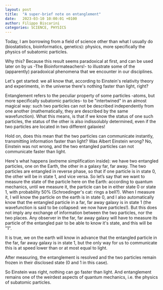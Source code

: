 ```yaml
---
layout: post
title:  "A super-brief note on entanglement"
date:   2023-03-10 10:00:01 +0100
author: Filippo Biscarini
categories: SCIENCE, PHYSICS
---
```


Today, I am borrowing from a field of science other than what I usually do (biostatistics, bioinformatics, genetics): physics, 
more specifically the physics of subatomic particles.

Why this? Because this result seems paradoxical at first, and can be used later on by us -The Bioinformateachers!- to illustrate some 
of the (apparently) paradoxical phenomena that we encounter in our disciplines.

Let's get started: we all know that, according to Einstein's relativity theory and experiments, in the universe there's nothing faster than light, right?

Entanglement refers to the peculiar property of some particles -atoms, but more specifically subatomic particles- to be "intertwined" 
in an almost magical way: such two particles can not be described independently from one another (mathematically, they are described by the same wavefunction). 
What this means, is that if we know the status of one such particles, the status of the other is also indissolubly determined, 
even if the two particles are located in two different galaxies!

Hold on, does this mean that the two particles can communicate instantly, transmitting information faster than light? 
Was Albert Einstein wrong? No, Einstein was not wrong, and the two entangled particles can not communicate faster than light.

Here's what happens (extreme simplification inside): we have two entangled particles, one on the Earth, the other in a galaxy far, far away. 
The two particles are entangled in reverse phase, so that if one particle is in state 0, the other will be in state 1, and vice versa. 
So let’s say that we want to measure the state of the particle here on the Earth: according to quantum mechanics, until we measure it, 
the particle can be in either state 0 or state 1, with probability 50% (Schroedinger's cat: rings a bell?). 
When I measure it, I will know the particle on the earth is in state 0, and I also automatically know that 
the entangled particle in a far, far away galaxy is in state 1 (the wavefunction is said to be collapsed: we now have particles!). 
But this does not imply any exchange of information between the two particles, nor the two places. 
Any observer in the far, far away galaxy will have to measure its particle of the entangled pair to be able to know it's state, and this will be "1".

It is true, we on the earth will know in advance that the entangled particle in the far, far away galaxy is in state 1, 
but the only way for us to communicate this is at speed lower than or at most equal to light.

After measuring, the entanglement is resolved and the two particles remain frozen in their disclosed state (0 and 1 in this case).

So Einstein was right, nothing can go faster than light. 
And entanglement remains one of the weirdest aspects of quantum mechanics, i.e. the physics of subatomic particles.

